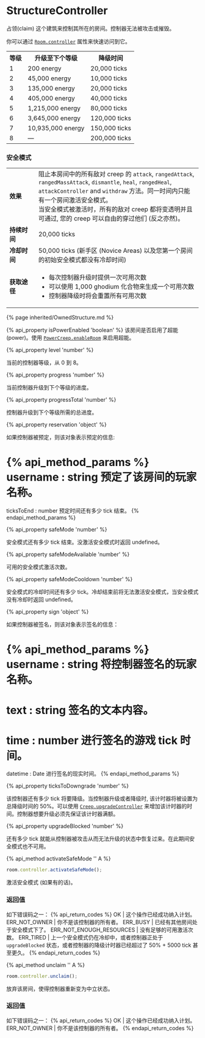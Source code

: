 # StructureController

<img src="img/controller.png" alt="" align="right" />

占领(claim) 这个建筑来控制其所在的房间。控制器无法被攻击或摧毁。

你可以通过 [`Room.controller`](#Room.controller) 属性来快速访问到它。

<table class="table gameplay-info">
    <tbody>
    <tr>
        <th><strong>等级</strong></th>
        <th>升级至下个等级</th>
        <th>降级时间</th>
    </tr>
    <tr>
        <td>1</td>
        <td>200 energy</td>
        <td>20,000 ticks</td>
    </tr>
    <tr>
        <td>2</td>
        <td>45,000 energy</td>
        <td>10,000 ticks</td>
    </tr>
    <tr>
        <td>3</td>
        <td>135,000 energy</td>
        <td>20,000 ticks</td>
    </tr>
    <tr>
        <td>4</td>
        <td>405,000 energy</td>
        <td>40,000 ticks</td>
    </tr>
    <tr>
        <td>5</td>
        <td>1,215,000 energy</td>
        <td>80,000 ticks</td>
    </tr>
    <tr>
        <td>6</td>
        <td>3,645,000 energy</td>
        <td>120,000 ticks</td>
    </tr>
    <tr>
        <td>7</td>
        <td>10,935,000 energy</td>
        <td>150,000 ticks</td>
    </tr>
    <tr>
        <td>8</td>
        <td>—</td>
        <td>200,000 ticks</td>
    </tr>
    </tbody>
</table>
	
### 安全模式
	
<table class=gameplay-info>
    <tbody>
    <tr>
        <td style="width:60px;"><strong>效果</strong></td>
        <td>阻止本房间中的所有敌对 creep 的 <code>attack</code>, <code>rangedAttack</code>, <code>rangedMassAttack</code>, <code>dismantle</code>, <code>heal</code>, <code>rangedHeal</code>, <code>attackController</code> and <code>withdraw</code> 方法。同一时间内只能有一个房间激活安全模式。<br/>
    当安全模式被激活时，所有的敌对 creep 都将变透明并且可通过, 您的 creep 可以自由的穿过他们 (反之亦然)。</td>
    </tr>
    <tr>
        <td style="width:60px;"><strong>持续时间</strong></td>
        <td>20,000 ticks</td>
    </tr>
    <tr>
        <td style="width:60px;"><strong>冷却时间</strong></td>
        <td>50,000 ticks (新手区 (Novice Areas) 以及您第一个房间的初始安全模式都没有冷却时间)</td>
    </tr>
    <tr>
        <td style="width:60px;"><strong>获取途径</strong></td>
        <td>
            <ul>
                <li>每次控制器升级时提供一次可用次数</li>
                <li>可以使用 1,000 ghodium 化合物来生成一个可用次数</li>
                <li>控制器降级时将会重置所有可用次数</li>
            </ul>
        </td>
    </tr>
    </tbody>
</table>

{% page inherited/OwnedStructure.md %}

{% api_property isPowerEnabled 'boolean' %}
该房间是否启用了超能 (power)。使用 [`PowerCreep.enableRoom`](#PowerCreep.enableRoom) 来启用超能。

{% api_property level 'number' %}



当前的控制器等级，从 0 到 8。



{% api_property progress 'number' %}



当前控制器升级到下个等级的进度。



{% api_property progressTotal 'number' %}



控制器升级到下个等级所需的总进度。



{% api_property reservation 'object' %}



如果控制器被预定，则该对象表示预定的信息:

{% api_method_params %}
username : string
预定了该房间的玩家名称。
===
ticksToEnd : number
预定时间还有多少 tick 结束。
{% endapi_method_params %}


{% api_property safeMode 'number' %}



安全模式还有多少 tick 结束。没激活安全模式时返回 undefined。



{% api_property safeModeAvailable 'number' %}



可用的安全模式激活次数。



{% api_property safeModeCooldown 'number' %}



安全模式的冷却时间还有多少 tick。冷却结束前将无法激活安全模式，当安全模式没有冷却时返回 undefined。



{% api_property sign 'object' %}



如果控制器被签名，则该对象表示签名的信息：

{% api_method_params %}
username : string
将控制器签名的玩家名称。
===
text : string
签名的文本内容。
===
time : number
进行签名的游戏 tick 时间。
===
datetime : Date
进行签名的现实时间。
{% endapi_method_params %}


{% api_property ticksToDowngrade 'number' %}



该控制器还有多少 tick 将要降级。当控制器升级或者降级时, 该计时器将被设置为总降级时间的 50%。可以使用 <code><a href="#Creep.upgradeController">Creep.upgradeController</a></code> 来增加该计时器的时间。控制器想要升级必须先保证该计时器满额。



{% api_property upgradeBlocked 'number' %}



还有多少 tick 就能从控制器被攻击从而无法升级的状态中恢复过来。在此期间安全模式也不可用。



{% api_method activateSafeMode '' A %}

```javascript
room.controller.activateSafeMode();
```

激活安全模式 (如果有的话)。



### 返回值

如下错误码之一：
{% api_return_codes %}
OK | 这个操作已经成功纳入计划。
ERR_NOT_OWNER | 你不是该控制器的所有者。
ERR_BUSY | 已经有其他房间处于安全模式下了。
ERR_NOT_ENOUGH_RESOURCES | 没有足够的可用激活次数。
ERR_TIRED | 上一个安全模式仍在冷却中，或者控制器正处于 `upgradeBlocked` 状态，或者控制器的降级计时器已经超过了 50% + 5000 tick 甚至更久。
{% endapi_return_codes %}



{% api_method unclaim '' A %}

```javascript
room.controller.unclaim();
```

放弃该房间，使得控制器重新变为中立状态。



### 返回值

如下错误码之一：
{% api_return_codes %}
OK | 这个操作已经成功纳入计划。
ERR_NOT_OWNER | 你不是该控制器的所有者。
{% endapi_return_codes %}


